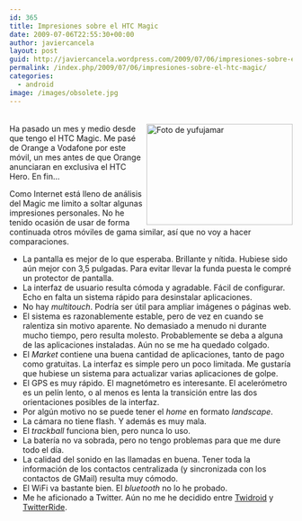 ```yaml
---
id: 365
title: Impresiones sobre el HTC Magic
date: 2009-07-06T22:55:30+00:00
author: javiercancela
layout: post
guid: http://javiercancela.wordpress.com/2009/07/06/impresiones-sobre-el-htc-magic/
permalink: /index.php/2009/07/06/impresiones-sobre-el-htc-magic/
categories:
  - android
image: /images/obsolete.jpg
---
```

###### 

[<img style="display:inline;margin-left:0;margin-right:0;border-width:0;" title="Foto de yufujamar" border="0" alt="Foto de yufujamar" align="right" src="http://localhost/wp-content/uploads/2009/07/3492788468_6d7a024eba.jpg" width="260" height="180" />](http://www.flickr.com/photos/yufujamar/3492788468/) Ha pasado un mes y medio desde que tengo el HTC Magic. Me pasé de Orange a Vodafone por este móvil, un mes antes de que Orange anunciaran en exclusiva el HTC Hero. En fin…

Como Internet está lleno de análisis del Magic me limito a soltar algunas impresiones personales. No he tenido ocasión de usar de forma continuada otros móviles de gama similar, así que no voy a hacer comparaciones.

  * La pantalla es mejor de lo que esperaba. Brillante y nítida. Hubiese sido aún mejor con 3,5 pulgadas. Para evitar llevar la funda puesta le compré un protector de pantalla.&#160; 
  * La interfaz de usuario resulta cómoda y agradable. Fácil de configurar. Echo en falta un sistema rápido para desinstalar aplicaciones. 
  * No hay _multitouch_. Podría ser útil para ampliar imágenes o páginas web. 
  * El sistema es razonablemente estable, pero de vez en cuando se ralentiza sin motivo aparente. No demasiado a menudo ni durante mucho tiempo, pero resulta molesto. Probablemente se deba a alguna de las aplicaciones instaladas. Aún no se me ha quedado colgado. 
  * El _Market_ contiene una buena cantidad de aplicaciones, tanto de pago como gratuitas. La interfaz es simple pero un poco limitada. Me gustaría que hubiese un sistema para actualizar varias aplicaciones de golpe. 
  * El GPS es muy rápido. El magnetómetro es interesante. El acelerómetro es un pelín lento, o al menos es lenta la transición entre las dos orientaciones posibles de la interfaz. 
  * Por algún motivo no se puede tener el _home_ en formato _landscape_. 
  * La cámara no tiene flash. Y además es muy mala. 
  * El _trackball_ funciona bien, pero nunca lo uso. 
  * La batería no va sobrada, pero no tengo problemas para que me dure todo el día. 
  * La calidad del sonido en las llamadas en buena. Tener toda la información de los contactos centralizada (y sincronizada con los contactos de GMail) resulta muy cómodo. 
  * El WiFi va bastante bien. El _bluetooth_ no lo he probado. 
  * Me he aficionado a Twitter. Aún no me he decidido entre [Twidroid](http://twidroid.com/) y [TwitterRide](http://twitterride.net/).